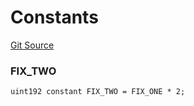 # Constants
[Git Source](https://github.com/larrythecucumber321/protocol/blob/0e60393685a4ae7994ac986273cdfa4cf9c069ed/contracts/facade/FacadeTest.sol)

### FIX_TWO

```solidity
uint192 constant FIX_TWO = FIX_ONE * 2;
```

